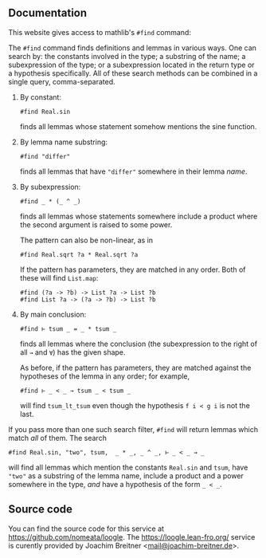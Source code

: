 ## Documentation

This website gives access to mathlib's `#find` command:

The `#find` command finds definitions and lemmas in various ways. One can search by: the constants
involved in the type; a substring of the name; a subexpression of the type; or a subexpression
located in the return type or a hypothesis specifically. All of these search methods can be
combined in a single query, comma-separated.

1. By constant:
   ```lean
   #find Real.sin
   ```
   finds all lemmas whose statement somehow mentions the sine function.

2. By lemma name substring:
   ```lean
   #find "differ"
   ```
   finds all lemmas that have `"differ"` somewhere in their lemma _name_.

3. By subexpression:
   ```lean
   #find _ * (_ ^ _)
   ```
   finds all lemmas whose statements somewhere include a product where the second argument is
   raised to some power.

   The pattern can also be non-linear, as in
   ```lean
   #find Real.sqrt ?a * Real.sqrt ?a
   ```

   If the pattern has parameters, they are matched in any order. Both of these will find `List.map`:
   ```
   #find (?a -> ?b) -> List ?a -> List ?b
   #find List ?a -> (?a -> ?b) -> List ?b
   ```

4. By main conclusion:
   ```lean
   #find ⊢ tsum _ = _ * tsum _
   ```
   finds all lemmas where the conclusion (the subexpression to the right of all `→` and `∀`) has the
   given shape.

   As before, if the pattern has parameters, they are matched against the hypotheses of
   the lemma in any order; for example,
   ```lean
   #find ⊢ _ < _ → tsum _ < tsum _
   ```
   will find `tsum_lt_tsum` even though the hypothesis `f i < g i` is not the last.


If you pass more than one such search filter, `#find` will return lemmas which match _all_ of them.
The search
```lean
#find Real.sin, "two", tsum,  _ * _, _ ^ _, ⊢ _ < _ → _
```
will find all lemmas which mention the constants `Real.sin` and `tsum`, have `"two"` as a
substring of the lemma name, include a product and a power somewhere in the type, *and* have a
hypothesis of the form `_ < _`.

## Source code

You can find the source code for this service at <https://github.com/nomeata/loogle>.
The <https://loogle.lean-fro.org/> service is curently provided by Joachim Breitner <<mail@joachim-breitner.de>>.


